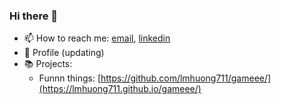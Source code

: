 ### Hi there 👋

- 📫 How to reach me: [email](lmhuong711@gmail.com), [linkedin](https://www.linkedin.com/in/lmhuong711/)
- :dog: Profile (updating)
- :books: Projects:
  + Funnn things: [https://github.com/lmhuong711/gameee/](https://lmhuong711.github.io/gameee/)

<!--
**lmhuong711/lmhuong711** is a ✨ _special_ ✨ repository because its `README.md` (this file) appears on your GitHub profile.

Here are some ideas to get you started:

- 🔭 I’m currently working on ...
- 🌱 I’m currently learning ...
- 👯 I’m looking to collaborate on ...
- 🤔 I’m looking for help with ...
- 💬 Ask me about ...
- 😄 Pronouns: ...
- ⚡ Fun fact: ...
-->
